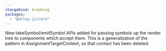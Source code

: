 ```yaml
---
changeKind: breaking
packages:
  - "@alloy-js/core"
---
```


New takeSymbol/emitSymbol APIs added for passing symbols up the render tree to components which accept them. This is a generalization of the pattern in AssignmentTargetContext, so that context has been deleted.